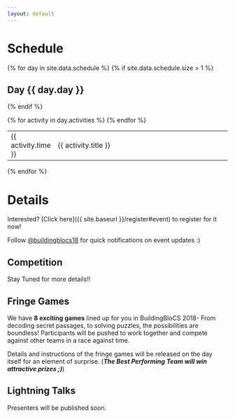 ```yaml
---
layout: default
---
```


# Schedule

{% for day in site.data.schedule %}
{% if site.data.schedule.size > 1 %}<h2>Day {{ day.day }}</h2>{% endif %}
<table>
    {% for activity in day.activities %}
    <tr>
        <td>{{ activity.time }}</td>
        <td width="80%">{{ activity.title }}</td>
    </tr>
    {% endfor %}
</table> 
{% endfor %}

# Details

Interested? [Click here]({{ site.baseurl }}/register#event) to register for it now!

Follow [@buildingblocs18](https://instagram.com/buildingblocs18) for quick notifications on event updates :) 

## Competition

Stay Tuned for more details!!


## Fringe Games

We have **8 exciting games** lined up for you in BuildingBloCS 2018- From decoding secret passages, to solving puzzles, the possibilities are boundless! 
Participants will be pushed to work together and compete against other teams in a race against time.

Details and instructions of the fringe games will be released on the day itself for an element of surprise.
(***The Best Performing Team will win attractive prizes ;)***)

## Lightning Talks

Presenters will be published soon.

